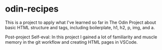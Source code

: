 # odin-recipes
This is a project to apply what I've learned so far in The Odin Project about basic HTML structure and tags, including boilerplate, h1, h2, p, img, and a.

Post-project Self-eval:
In this project I gained a lot of familiarity and muscle memory in the git workflow and creating HTML pages in VSCode.